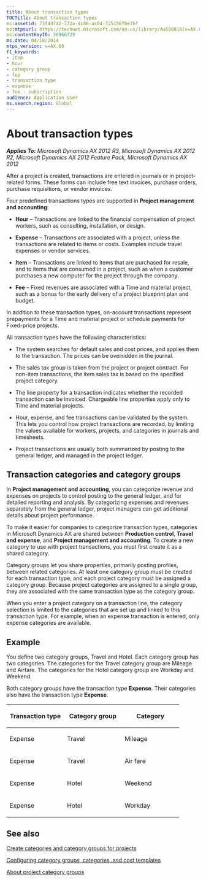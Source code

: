 ```yaml
---
title: About transaction types
TOCTitle: About transaction types
ms:assetid: 73f4d742-772a-4c86-ac04-725156fbe7bf
ms:mtpsurl: https://technet.microsoft.com/en-us/library/Aa550018(v=AX.60)
ms:contentKeyID: 36966729
ms.date: 04/18/2014
mtps_version: v=AX.60
f1_keywords:
- item
- hour
- category group
- fee
- transaction type
- expense
- fee - subscription
audience: Application User
ms.search.region: Global
---
```


# About transaction types 


_**Applies To:** Microsoft Dynamics AX 2012 R3, Microsoft Dynamics AX 2012 R2, Microsoft Dynamics AX 2012 Feature Pack, Microsoft Dynamics AX 2012_

After a project is created, transactions are entered in journals or in project-related forms. These forms can include free text invoices, purchase orders, purchase requisitions, or vendor invoices.

Four predefined transactions types are supported in **Project management and accounting**:

  - **Hour** – Transactions are linked to the financial compensation of project workers, such as consulting, installation, or design.

  - **Expense** – Transactions are associated with a project, unless the transactions are related to items or costs. Examples include travel expenses or vendor services.

  - **Item** – Transactions are linked to items that are purchased for resale, and to items that are consumed in a project, such as when a customer purchases a new computer for the project through the company.

  - **Fee** – Fixed revenues are associated with a Time and material project, such as a bonus for the early delivery of a project blueprint plan and budget.

In addition to these transaction types, on-account transactions represent prepayments for a Time and material project or schedule payments for Fixed-price projects.

All transaction types have the following characteristics:

  - The system searches for default sales and cost prices, and applies them to the transaction. The prices can be overridden in the journal.

  - The sales tax group is taken from the project or project contract. For non-item transactions, the item sales tax is based on the specified project category.

  - The line property for a transaction indicates whether the recorded transaction can be invoiced. Chargeable line properties apply only to Time and material projects.

  - Hour, expense, and fee transactions can be validated by the system. This lets you control how project transactions are recorded, by limiting the values available for workers, projects, and categories in journals and timesheets.

  - Project transactions are usually both summarized by posting to the general ledger, and managed in the project ledger.

## Transaction categories and category groups

In **Project management and accounting**, you can categorize revenue and expenses on projects to control posting to the general ledger, and for detailed reporting and analysis. By categorizing expenses and revenues separately from the general ledger, project managers can get additional details about project performance.

To make it easier for companies to categorize transaction types, categories in Microsoft Dynamics AX are shared between **Production control**, **Travel and expense**, and **Project management and accounting**. To create a new category to use with project transactions, you must first create it as a shared category.

Category groups let you share properties, primarily posting profiles, between related categories. At least one category group must be created for each transaction type, and each project category must be assigned a category group. Because project categories are assigned to a single group, they are associated with the same transaction type as the category group.

When you enter a project category on a transaction line, the category selection is limited to the categories that are set up and linked to this transaction type. For example, when an expense transaction is entered, only expense categories are available.

## Example

You define two category groups, Travel and Hotel. Each category group has two categories. The categories for the Travel category group are Mileage and Airfare. The categories for the Hotel category group are Workday and Weekend.

Both category groups have the transaction type **Expense**. Their categories also have the transaction type **Expense**.

<table>
<colgroup>
<col style="width: 33%" />
<col style="width: 33%" />
<col style="width: 33%" />
</colgroup>
<thead>
<tr class="header">
<th><p>Transaction type</p></th>
<th><p>Category group</p></th>
<th><p>Category</p></th>
</tr>
</thead>
<tbody>
<tr class="odd">
<td><p>Expense</p></td>
<td><p>Travel</p></td>
<td><p>Mileage</p></td>
</tr>
<tr class="even">
<td><p>Expense</p></td>
<td><p>Travel</p></td>
<td><p>Air fare</p></td>
</tr>
<tr class="odd">
<td><p>Expense</p></td>
<td><p>Hotel</p></td>
<td><p>Weekend</p></td>
</tr>
<tr class="even">
<td><p>Expense</p></td>
<td><p>Hotel</p></td>
<td><p>Workday</p></td>
</tr>
</tbody>
</table>


## See also

[Create categories and category groups for projects](create-categories-and-category-groups-for-projects.md)

[Configuring category groups, categories, and cost templates](configuring-category-groups-categories-and-cost-templates.md)

[About project category groups](about-project-category-groups.md)

  


